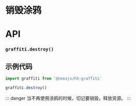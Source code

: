# 销毁涂鸦

# API
### `graffiti.destroy()`
### 

## 示例代码

```js
import graffiti from '@neosjs/h5-graffiti'

graffiti.destroy()
```

::: danger
当不再使用涂鸦的时候，切记要销毁，释放资源。
:::
